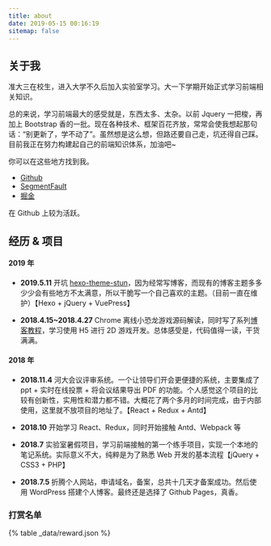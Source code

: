 ```yaml
---
title: about
date: 2019-05-15 00:16:19
sitemap: false
---
```


## 关于我

准大三在校生，进入大学不久后加入实验室学习。大一下学期开始正式学习前端相关知识。

总的来说，学习前端最大的感受就是，东西太多、太杂。以前 Jquery 一把梭，再加上 Bootstrap 香的一批。现在各种技术、框架百花齐放，常常会使我想起那句话：“别更新了，学不动了”。虽然想是这么想，但路还要自己走，坑还得自己踩。目前我正在努力构建起自己的前端知识体系，加油吧~

你可以在这些地方找到我。

- [Github](https://github.com/liuyib)
- [SegmentFault](https://segmentfault.com/u/liuyib)
- [掘金](https://juejin.im/user/5ad6b350f265da2397076275)

在 Github 上较为活跃。

## 经历 & 项目

#### 2019 年

- **2019.5.11** 开坑 [hexo-theme-stun](https://github.com/liuyib/hexo-theme-stun)，因为经常写博客，而现有的博客主题多多少少会有些地方不太满意，所以干脆写一个自己喜欢的主题。（目前一直在维护）【Hexo + jQuery + VuePress】

- **2018.4.15~2018.4.27** Chrome 离线小恐龙游戏源码解读，同时写了系列[博客教程](https://github.com/liuyib/blog/issues)，学习使用 H5 进行 2D 游戏开发。总体感受是，代码值得一读，干货满满。

#### 2018 年

- **2018.11.4** 河大会议评审系统。一个让领导们开会更便捷的系统，主要集成了 ppt + 实时在线投票 + 将会议结果导出 PDF 的功能。个人感觉这个项目的比较有创新性，实用性和潜力都不错。大概花了两个多月的时间完成，由于内部使用，这里就不放项目的地址了。【React + Redux + Antd】

- **2018.10** 开始学习 React、Redux，同时开始接触 Antd、Webpack 等

- **2018.7** 实验室暑假项目，学习前端接触的第一个练手项目，实现一个本地的笔记系统。实际意义不大，纯粹是为了熟悉 Web 开发的基本流程【jQuery + CSS3 + PHP】

- **2018.7.5** 折腾个人网站，申请域名，备案，总共十几天才备案成功。然后使用 WordPress 搭建个人博客。最终还是选择了 Github Pages，真香。

### 打赏名单

{% table _data/reward.json %}
